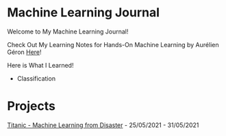 # Machine Learning Journal
Welcome to My Machine Learning Journal!

Check Out My Learning Notes for Hands-On Machine Learning by Aurélien Géron [Here](https://github.com/lucaslokchan/ml-journal/tree/master/Learning%20Notes)!

Here is What I Learned!
* Classification

# Projects
[Titanic - Machine Learning from Disaster](Projects/Titanic) - 25/05/2021 - 31/05/2021

